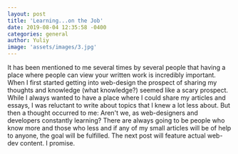 ```yaml
---
layout: post
title: 'Learning...on the Job'
date: 2019-08-04 12:35:58 -0400
categories: general
author: Yuliy
image: 'assets/images/3.jpg'
---
```


It has been mentioned to me several times by several people that having a place where people can view your written work is incredibly important. When I first started getting into web-design the prospect of sharing my thoughts and knowledge (what knowledge?) seemed like a scary prospect. While I always wanted to have a place where I could share my articles and essays, I was reluctant to write about topics that I knew a lot less about. But then a thought occurred to me: Aren't we, as web-designers and developers constantly learning? There are always going to be people who know more and those who less and if any of my small articles will be of help to anyone, the goal will be fulfilled. The next post will feature actual web-dev content. I promise.
